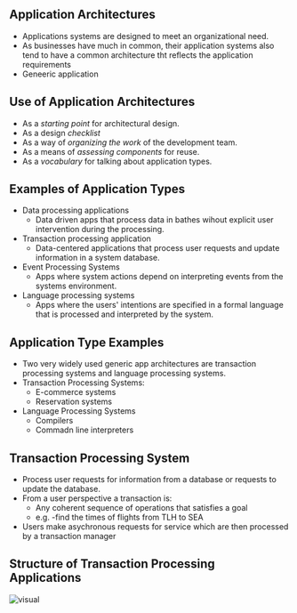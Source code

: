 ## Application Architectures
- Applications systems are designed to meet an organizational need.
- As businesses have much in common, their application systems also tend to have a common architecture tht reflects the application requirements
- Geneeric application

## Use of Application Architectures
- As a *starting point* for architectural design.
- As a design *checklist*
- As a way of *organizing the work* of the development team.
- As a means of *assessing components* for reuse.
- As a *vocabulary* for talking about application types.

## Examples of Application Types
- Data processing applications
    - Data driven apps that process data in bathes wihout explicit user intervention during the processing.
- Transaction processing application
    - Data-centered applications that process user requests and update information in a system database.
- Event Processing Systems
    - Apps where system actions depend on interpreting events from the systems environment.
- Language processing systems
    - Apps where the users' intentions are specified in a formal language that is processed and interpreted by the system.

## Application Type Examples
- Two very widely used generic app architectures are transaction processing systems and language processing systems.
- Transaction Processing Systems:
    - E-commerce systems
    - Reservation systems
- Language Processing Systems
    - Compilers
    - Commadn line interpreters

## Transaction Processing System
- Process user requests for information from a database or requests to update the database.
- From a user perspective a transaction is:
    - Any coherent sequence of operations that satisfies a goal
    - e.g. -find the times of flights from TLH to SEA
- Users make asychronous requests for service which are then processed by a transaction manager

## Structure of Transaction Processing Applications
![visual](https://external-content.duckduckgo.com/iu/?u=https%3A%2F%2Fimage1.slideserve.com%2F2403136%2Ffigure-6-14-the-structure-of-transaction-processing-applications-l.jpg&f=1&nofb=1&ipt=fc35e50ccd05fd4576b0f8f15052ef1106e65985224612d63ed4379623c65ded&ipo=images)

